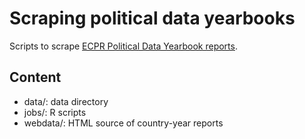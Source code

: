 # Scraping political data yearbooks

Scripts to scrape [ECPR Political Data Yearbook reports](https://ejpr.onlinelibrary.wiley.com/journal/20478852).

## Content

- data/: data directory
- jobs/: R scripts
- webdata/: HTML source of country-year reports